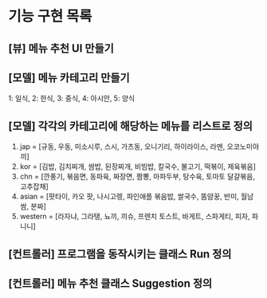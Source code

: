 # 기능 구현 목록

## [뷰] 메뉴 추천 UI 만들기

## [모델] 메뉴 카테고리 만들기
1: 일식, 2: 한식, 3: 중식, 4: 아시안, 5: 양식

## [모델] 각각의 카테고리에 해당하는 메뉴를 리스트로 정의
1. jap = [규동, 우동, 미소시루, 스시, 가츠동, 오니기리, 하이라이스, 라멘, 오코노미야끼]
2. kor = [김밥, 김치찌개, 쌈밥, 된장찌개, 비빔밥, 칼국수, 불고기, 떡볶이, 제육볶음]
3. chn = [깐풍기, 볶음면, 동파육, 짜장면, 짬뽕, 마파두부, 탕수육, 토마토 달걀볶음, 고추잡채]
4. asian = [팟타이, 카오 팟, 나시고렝, 파인애플 볶음밥, 쌀국수, 똠얌꿍, 반미, 월남쌈, 분짜]
5. western = [라자냐, 그라탱, 뇨끼, 끼슈, 프렌치 토스트, 바게트, 스파게티, 피자, 파니니]

## [컨트롤러] 프로그램을 동작시키는 클래스 Run 정의

## [컨트롤러] 메뉴 추천 클래스 Suggestion 정의

